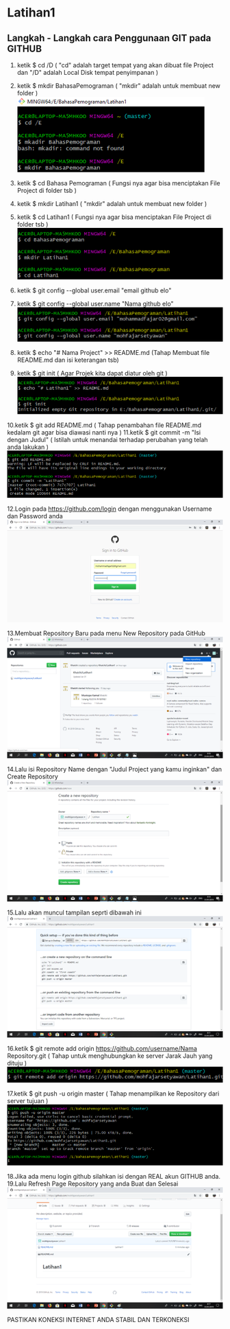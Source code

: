 # Latihan1

## Langkah - Langkah cara Penggunaan GIT pada GITHUB

1. ketik $ cd /D ( "cd" adalah target tempat yang akan dibuat file Project dan "/D" adalah Local Disk tempat penyimpanan )
2. ketik $ mkdir BahasaPemograman ( "mkdir" adalah untuk membuat new folder )
![](https://github.com/mohfajarsetyawan/Latihan1/blob/master/Tahap1.png)

3. ketik $ cd Bahasa Pemograman ( Fungsi nya agar bisa menciptakan File Project di folder tsb )
4. ketik $ mkdir Latihan1 ( "mkdir" adalah untuk membuat new folder )
5. ketik $ cd Latihan1 ( Fungsi nya agar bisa menciptakan File Project di folder tsb )
![](https://github.com/mohfajarsetyawan/Latihan1/blob/master/Tahap2.png)

6. ketik $ git config --global user.email "email github elo"
7. ketik $ git config --global user.name "Nama github elo"
![](https://github.com/mohfajarsetyawan/Latihan1/blob/master/Tahap3.png)

8. ketik $ echo "# Nama Project" >> README.md (Tahap Membuat file README.md dan isi keterangan tsb)
9. ketik $ git init ( Agar Projek kita dapat diatur oleh git )
![](https://github.com/mohfajarsetyawan/Latihan1/blob/master/Tahap4.png)

10.ketik $ git add README.md ( Tahap penambahan file README.md kedalam git agar bisa diawasi nanti nya )
11.ketik $ git commit -m "Isi dengan Judul" ( Istilah untuk menandai terhadap perubahan yang telah anda lakukan )
![](https://github.com/mohfajarsetyawan/Latihan1/blob/master/Tahap5.png)

12.Login pada https://github.com/login dengan menggunakan Username dan Password anda
![](https://github.com/mohfajarsetyawan/Latihan1/blob/master/Tahap6.png)

13.Membuat Repository Baru pada menu New Repository pada GitHub
![](https://github.com/mohfajarsetyawan/Latihan1/blob/master/Tahap7.png)

14.Lalu isi Repository Name dengan "Judul Project yang kamu inginkan" dan Create Repository
![](https://github.com/mohfajarsetyawan/Latihan1/blob/master/Tahap8.png)

15.Lalu akan muncul tampilan seprti dibawah ini
![](https://github.com/mohfajarsetyawan/Latihan1/blob/master/Tahap9.png)

16.ketik $ git remote add origin https://github.com/username/Nama Repository.git ( Tahap untuk menghubungkan ke server Jarak Jauh yang dituju )
![](https://github.com/mohfajarsetyawan/Latihan1/blob/master/Tahap10.png)

17.ketik $ git push -u origin master ( Tahap menampilkan ke Repository dari server tujuan )
![](https://github.com/mohfajarsetyawan/Latihan1/blob/master/Tahap11.png)

18.Jika ada menu login github silahkan isi dengan REAL akun GITHUB anda.
19.Lalu Refresh Page Repository yang anda Buat dan Selesai
![](https://github.com/mohfajarsetyawan/Latihan1/blob/master/Tahap12.png)

PASTIKAN KONEKSI INTERNET ANDA STABIL DAN TERKONEKSI
